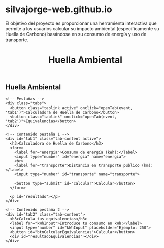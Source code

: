 # silvajorge-web.github.io
El objetivo del proyecto es proporcionar una herramienta interactiva que permite a los usuarios calcular su impacto ambiental (específicamente su Huella de Carbono) basándose en su consumo de energía y uso de transporte.
<!DOCTYPE html>
<html lang ="es">
<!-- 
   Proyecto: Calculadora de Huella Ambiental
   Realizado dentro del proyecto PAE del CBTis No.1
   Programadores: Ma. Eugenia Acuña - Jorge Dávalos Silva - Adal Francisco Castro Leos - Diana Estefania Ibarra
   Fecha: Agosto 2025
-->
<head>
<meta charset="utf-8">
<meta name="viewport" content="width=device-width, initial-scale=1.0">               
<title>Huella Ambiental</title>
<link rel="stylesheet" href="estilos.css">
</head>
<body>
   <header>
    <h1>Huella Ambiental</h1>
   </header>
   <main>
  <section id="calculadora-contenedor">
    <h2>Huella Ambiental </h2>

    <!-- Pestañas -->
    <div class="tabs">
      <button class="tablink active" onclick="openTab(event, 'tab1')">Calculadora de Huella de Carbono</button>
      <button class="tablink" onclick="openTab(event, 'tab2')">Equivalencias</button>
    </div>

    <!-- Contenido pestaña 1 -->
    <div id="tab1" class="tab-content active">
      <h3>Calculadora de Huella de Carbono</h3>
      <form>
        <label for="energia">Consumo de energía (kWh):</label>
        <input type="number" id="energia" name="energia">
        <br>
        <label for="transporte">Distancia en transporte público (km):</label>
        <input type="number" id="transporte" name="transporte">

        <button type="submit" id="calcular">Calcular</button>
      </form>

      <p id="resultado"></p>
    </div>

    <!-- Contenido pestaña 2 -->
    <div id="tab2" class="tab-content">
      <h3>Calcula tus equivalencias</h3>
      <label for="kWhInput">Introduce tu consumo en kWh:</label>
      <input type="number" id="kWhInput" placeholder="Ejemplo: 250">
      <button id="btnCalcularEquivalencias">Calcular</button>
      <div id="resultadoEquivalencias"></div>
    </div>
  </section>
  </main>

  <script src="script.js"></script>
</body>
</html>
